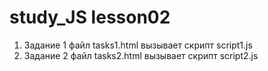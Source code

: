 # study_JS lesson02

1. Задание 1 файл tasks1.html вызывает скрипт script1.js
2. Задание 2 файл tasks2.html вызывает скрипт script2.js
